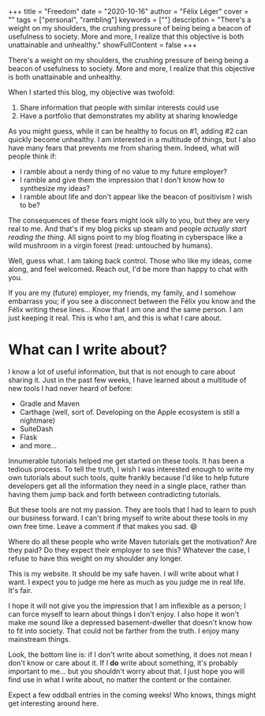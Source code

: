 +++
title = "Freedom"
date = "2020-10-16"
author = "Félix Léger"
cover = ""
tags = ["personal", "rambling"]
keywords = [""]
description = "There's a weight on my shoulders, the crushing pressure of being being a beacon of usefulness to society. More and more, I realize that this objective is both unattainable and unhealthy."
showFullContent = false
+++

There's a weight on my shoulders, the crushing pressure of being being a beacon of usefulness to society. More
and more, I realize that this objective is both unattainable and unhealthy.

When I started this blog, my objective was twofold:

1. Share information that people with similar interests could use
1. Have a portfolio that demonstrates my ability at sharing knowledge

As you might guess, while it can be healthy to focus on #1, adding #2 can quickly become unhealthy. I am
interested in a multitude of things, but I also have many fears that prevents me from sharing them. Indeed,
what will people think if:

* I ramble about a nerdy thing of no value to my future employer?
* I ramble and give them the impression that I don't know how to synthesize my ideas?
* I ramble about life and don't appear like the beacon of positivism I wish to be?

The consequences of these fears might look silly to you, but they are very real to me. And that's if my blog
picks up steam and people *actually start reading the thing*. All signs point to my blog floating in
cyberspace like a wild mushroom in a virgin forest (read: untouched by humans).

Well, guess what. I am taking back control. Those who like my ideas, come along, and feel welcomed. Reach out,
I'd be more than happy to chat with you.

If you are my (future) employer, my friends, my family, and I somehow embarrass you; if you see a
disconnect between the Félix you know and the Félix writing these lines... Know that I am one and the same
person. I am just keeping it real. This is who I am, and this is what I care about.

# What can I write about?

I know a lot of useful information, but that is not enough to care about sharing it. Just in the past few
weeks, I have learned about a multitude of new tools I had never heard of before:

* Gradle and Maven
* Carthage (well, sort of. Developing on the Apple ecosystem is still a nightmare)
* SuiteDash
* Flask
* and more...

Innumerable tutorials helped me get started on these tools. It has been a tedious process. To tell the truth,
I wish I was interested enough to write my own tutorials about such tools, quite frankly because I'd like to
help future developers get all the information they need in a single place, rather than having them jump back
and forth between contradicting tutorials.

But these tools are not my passion. They are tools that I had to learn to push our business forward. I can't
bring myself to write about these tools in my own free time. Leave a comment if that makes you sad. :smile:

Where do all these people who write Maven tutorials get the motivation? Are they paid? Do they expect their
employer to see this? Whatever the case, I refuse to have this weight on my shoulder any longer.

This is my website. It should be my safe haven. I will write about what I want. I expect you to judge me here
as much as you judge me in real life. It's fair.

I hope it will not give you the impression that I am inflexible as a person; I can force myself to learn about
things I don't enjoy. I also hope it won't make me sound like a depressed basement-dweller that doesn't know
how to fit into society. That could not be farther from the truth. I enjoy many mainstream things.

Look, the bottom line is: if I don't write about something, it does not mean I don't know or care about it. If
I **do** write about something, it's probably important to me... but you shouldn't worry about that. I just
hope you will find use in what I write about, no matter the content or the container.

Expect a few oddball entries in the coming weeks! Who knows, things might get interesting around here.


